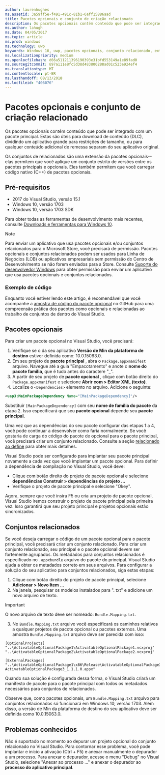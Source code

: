 ```yaml
---
author: laurenhughes
ms.assetid: 3a59ff5e-f491-491c-81b1-6aff15886aad
title: Pacotes opcionais e conjunto de criação relacionado
description: Os pacotes opcionais contêm conteúdo que pode ser integrado com um pacote principal. Estes são úteis para o conteúdo para download (DLC), dividindo um aplicativo grande para restrições de tamanho ou para enviar qualquer conteúdo adicional para separado do seu aplicativo original.
ms.author: lahugh
ms.date: 04/05/2017
ms.topic: article
ms.prod: windows
ms.technology: uwp
keywords: Windows 10, uwp, pacotes opcionais, conjunto relacionado, extensão do pacote, o visual studio
ms.localizationpriority: medium
ms.openlocfilehash: d66a511211396190393e31bfd553149a1e89fad0
ms.sourcegitcommit: 897a111e8fc5d38d483800288ad01c523e924ef4
ms.translationtype: MT
ms.contentlocale: pt-BR
ms.lasthandoff: 08/13/2018
ms.locfileid: "406076"
---
```

# <a name="optional-packages-and-related-set-authoring"></a>Pacotes opcionais e conjunto de criação relacionado
Os pacotes opcionais contêm conteúdo que pode ser integrado com um pacote principal. Estas são úteis para download de conteúdo (DLC), dividindo um aplicativo grande para restrições de tamanho, ou para qualquer conteúdo adicional de remessa separam do seu aplicativo original.

Os conjuntos de relacionados são uma extensão da pacotes opcionais--elas permitem que você aplique um conjunto estrito de versões entre os pacotes principais e opcionais. Eles também permitem que você carregar código nativo (C++) de pacotes opcionais. 

## <a name="prerequisites"></a>Pré-requisitos

- 2017 do Visual Studio, versão 15.1
- Windows 10, versão 1703
- Windows 10, versão 1703 SDK

Para obter todas as ferramentas de desenvolvimento mais recentes, consulte [Downloads e ferramentas para Windows 10](https://developer.microsoft.com/windows/downloads).

> [!NOTE]
> Para enviar um aplicativo que usa pacotes opcionais e/ou conjuntos relacionados para o Microsoft Store, você precisará de permissão. Pacotes opcionais e conjuntos relacionados podem ser usados para Linha de Negócios (LOB) ou aplicativos empresariais sem permissão do Centro de Desenvolvimento se não forem enviados para a Store. Consulte [Suporte do desenvolvedor Windows](https://developer.microsoft.com/windows/support) para obter permissão para enviar um aplicativo que usa pacotes opcionais e conjuntos relacionados.

### <a name="code-sample"></a>Exemplo de código
Enquanto você estiver lendo este artigo, é recomendável que você acompanhe a [amostra de código do pacote opcional](https://github.com/AppInstaller/OptionalPackageSample) no GitHub para uma compreensão prática dos pacotes como opcionais e relacionadas ao trabalho de conjuntos de dentro do Visual Studio.

## <a name="optional-packages"></a>Pacotes opcionais
Para criar um pacote opcional no Visual Studio, você precisará:
1. Verifique se o da seu aplicativo **Versão de Min da plataforma de destino** estiver definida como: 10.0.15063.0.
2. Em seu projeto de **pacote principal** , abra o `Package.appxmanifest` arquivo. Navegue até a guia "Empacotamento" e anote o **nome do pacote família**, que é tudo antes do caractere "_".
3. A partir de seu projeto de **pacote opcional** , clique com botão direito do `Package.appxmanifest` e selecione **Abrir com > Editor XML (texto)**.
4. Localize o `<Dependencies>` elemento no arquivo. Adicione o seguinte:

```XML
<uap3:MainPackageDependency Name="[MainPackageDependency]"/>
```

Substituir `[MainPackageDependency]` com seu **nome de família do pacote** da etapa 2. Isso especificará que seu **pacote opcional** depende seu **pacote principal**.

Uma vez que as dependências do seu pacote configurar das etapas 1 a 4, você pode continuar a desenvolver como faria normalmente. Se você gostaria de carga do código do pacote de opcional para o pacote principal, você precisará criar um conjunto relacionado. Consulte a seção [relacionado ao define](#related_sets) para obter mais detalhes.

Visual Studio pode ser configurado para implantar seu pacote principal novamente a cada vez que você implantar um pacote opcional. Para definir a dependência de compilação no Visual Studio, você deve:

- Clique com botão direito do projeto de pacote opcional e selecione **dependências Construir > dependências do projeto …**
- Verifique o projeto de pacote principal e selecione "Okey". 

Agora, sempre que você insira F5 ou cria um projeto de pacote opcional, Visual Studio iremos construir o projeto de pacote principal pela primeira vez. Isso garantirá que seu projeto principal e projetos opcionais estão sincronizados.

## Conjuntos relacionados<a name="related_sets"></a>

Se você deseja carregar o código de um pacote opcional para o pacote principal, você precisará criar um conjunto relacionado. Para criar um conjunto relacionado, seu principal e o pacote opcional devem ser fortemente agrupados. Os metadados para conjuntos relacionados é especificado no `.appxbundle` arquivo do pacote do principal. Visual Studio ajuda a obter os metadados correto em seus arquivos. Para configurar a solução do seu aplicativo para conjuntos relacionados, siga estas etapas:

1. Clique com botão direito do projeto de pacote principal, selecione **Adicionar > Novo Item …**
2. Na janela, pesquisar os modelos instalados para ". txt" e adicione um novo arquivo de texto.
> [!IMPORTANT]
> O novo arquivo de texto deve ser nomeado: `Bundle.Mapping.txt`.
3. No `Bundle.Mapping.txt` arquivo você especificará os caminhos relativos a qualquer projetos de pacote opcional ou pacotes externos. Uma amostra `Bundle.Mapping.txt` arquivo deve ser parecida com isso:

```syntax
[OptionalProjects]
"..\ActivatableOptionalPackage1\ActivatableOptionalPackage1.vcxproj"
"..\ActivatableOptionalPackage2\ActivatableOptionalPackage2.vcxproj"

[ExternalPackages]
"..\ActivatableOptionalPackage1\x86\Release\ActivatableOptionalPackage3_1.1.1.0\ ActivatableOptionalPackage3_1.1.1.0.appx"
```

Quando sua solução é configurada dessa forma, o Visual Studio criará um manifesto de pacote para o pacote principal com todos os metadados necessários para conjuntos de relacionados. 

Observe que, como pacotes opcionais, um `Bundle.Mapping.txt` arquivo para conjuntos relacionados só funcionará em Windows 10, versão 1703. Além disso, a versão de Min da plataforma de destino do seu aplicativo deve ser definida como 10.0.15063.0.

## Problemas conhecidos<a name="known_issues"></a>

Não é suportado no momento ao depurar um projeto opcional do conjunto relacionado no Visual Studio. Para contornar esse problema, você pode implantar e início a ativação (Ctrl + F5) e anexar manualmente o depurador a um processo. Para anexar o depurador, acesse o menu "Debug" no Visual Studio, selecione "Anexar ao processo …" e anexar o depurador ao **processo do aplicativo principal**.